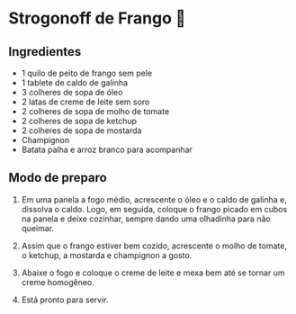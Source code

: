 ﻿


# Strogonoff de Frango :chicken:

## Ingredientes
- 1 quilo de peito de frango sem pele
- 1 tablete de caldo de galinha
- 3 colheres de sopa de óleo
- 2 latas de creme de leite sem soro 
- 2 colheres de sopa de molho de tomate
- 2 colheres de sopa de ketchup
- 2 colheres de sopa de mostarda
- Champignon
- Batata palha e arroz branco para acompanhar

## Modo de preparo
1) Em uma panela a fogo médio, acrescente o óleo e o caldo de galinha e, dissolva o caldo. Logo, em seguida, coloque o frango picado em cubos na panela e deixe cozinhar, sempre dando uma olhadinha para não queimar.

2) Assim que o frango estiver bem cozido, acrescente o molho de tomate, o ketchup, a mostarda e champignon a gosto.

3) Abaixe o fogo e coloque o creme de leite e mexa bem até se tornar um creme homogêneo.

4) Está pronto para servir.

